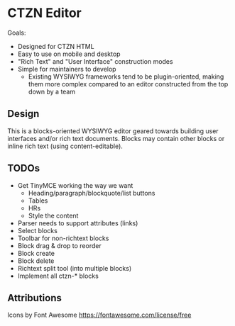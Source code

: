 # CTZN Editor

Goals:

- Designed for CTZN HTML
- Easy to use on mobile and desktop
- "Rich Text" and "User Interface" construction modes
- Simple for maintainers to develop
  - Existing WYSIWYG frameworks tend to be plugin-oriented, making them more complex compared to an editor constructed from the top down by a team

## Design

This is a blocks-oriented WYSIWYG editor geared towards building user interfaces and/or rich text documents. Blocks may contain other blocks or inline rich text (using content-editable).

## TODOs

- Get TinyMCE working the way we want
  - Heading/paragraph/blockquote/list buttons
  - Tables
  - HRs
  - Style the content
- Parser needs to support attributes (links)
- Select blocks
- Toolbar for non-richtext blocks
- Block drag & drop to reorder
- Block create
- Block delete
- Richtext split tool (into multiple blocks)
- Implement all ctzn-* blocks

## Attributions

Icons by Font Awesome https://fontawesome.com/license/free